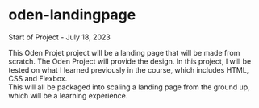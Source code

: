 # oden-landingpage

Start of Project - July 18, 2023

This Oden Projet project will be a landing page that will be made from scratch.  The Oden Project will provide the design.
In this project, I will be tested on what I learned previously in the course, which includes HTML, CSS and Flexbox.  
This will all be packaged into scaling a landing page from the ground up, which will be a learning experience.
